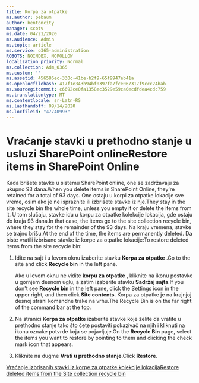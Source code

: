 ```yaml
---
title: Korpa za otpatke
ms.author: pebaum
author: bentoncity
manager: scotv
ms.date: 04/21/2020
ms.audience: Admin
ms.topic: article
ms.service: o365-administration
ROBOTS: NOINDEX, NOFOLLOW
localization_priority: Normal
ms.collection: Adm_O365
ms.custom: ''
ms.assetid: 456586ec-330c-41be-b2f9-65f9947eb41a
ms.openlocfilehash: 417f1e343b94bf0397fa7fce067317f9ccc24bab
ms.sourcegitcommit: c6692ce0fa1358ec3529e59ca0ecdfdea4cdc759
ms.translationtype: MT
ms.contentlocale: sr-Latn-RS
ms.lasthandoff: 09/14/2020
ms.locfileid: "47740993"
---
```

# <a name="restore-items-in-sharepoint-online"></a><span data-ttu-id="1e46f-102">Vraćanje stavki u prethodno stanje u usluzi SharePoint online</span><span class="sxs-lookup"><span data-stu-id="1e46f-102">Restore items in SharePoint Online</span></span>

<span data-ttu-id="1e46f-103">Kada brišete stavke u sistemu SharePoint online, one se zadržavaju za ukupno 93 dana.</span><span class="sxs-lookup"><span data-stu-id="1e46f-103">When you delete items in SharePoint Online, they're retained for a total of 93 days.</span></span> <span data-ttu-id="1e46f-104">One ostaju u korpi za otpatke lokacije sve vreme, osim ako je ne ispraznite ili izbrišete stavke iz nje.</span><span class="sxs-lookup"><span data-stu-id="1e46f-104">They stay in the site recycle bin the whole time, unless you empty it or delete the items from it.</span></span> <span data-ttu-id="1e46f-105">U tom slučaju, stavke idu u korpu za otpatke kolekcije lokacija, gde ostaju do kraja 93 dana.</span><span class="sxs-lookup"><span data-stu-id="1e46f-105">In that case, the items go to the site collection recycle bin, where they stay for the remainder of the 93 days.</span></span> <span data-ttu-id="1e46f-106">Na kraju vremena, stavke se trajno brišu.</span><span class="sxs-lookup"><span data-stu-id="1e46f-106">At the end of the time, the items are permanently deleted.</span></span> <span data-ttu-id="1e46f-107">Da biste vratili izbrisane stavke iz korpe za otpatke lokacije:</span><span class="sxs-lookup"><span data-stu-id="1e46f-107">To restore deleted items from the site recycle bin:</span></span>
  
1. <span data-ttu-id="1e46f-108">Idite na sajt i u levom oknu izaberite stavku **Korpa za otpatke** .</span><span class="sxs-lookup"><span data-stu-id="1e46f-108">Go to the site and click **Recycle bin** in the left pane.</span></span> 
    
    <span data-ttu-id="1e46f-109">Ako u levom oknu ne vidite **korpu za otpatke** , kliknite na ikonu postavke u gornjem desnom uglu, a zatim izaberite stavku **Sadržaj sajta**.</span><span class="sxs-lookup"><span data-stu-id="1e46f-109">If you don't see **Recycle bin** in the left pane, click the Settings icon in the upper right, and then click **Site contents**.</span></span> <span data-ttu-id="1e46f-110">Korpa za otpatke je na krajnjoj desnoj strani komandne trake na vrhu.</span><span class="sxs-lookup"><span data-stu-id="1e46f-110">The Recycle Bin is on the far right of the command bar at the top.</span></span>
    
2. <span data-ttu-id="1e46f-111">Na stranici **Korpa za otpatke** izaberite stavke koje želite da vratite u prethodno stanje tako što ćete postaviti pokazivač na njih i kliknuti na ikonu oznake potvrde koja se pojavljuje.</span><span class="sxs-lookup"><span data-stu-id="1e46f-111">On the **Recycle Bin** page, select the items you want to restore by pointing to them and clicking the check mark icon that appears.</span></span> 
    
3. <span data-ttu-id="1e46f-112">Kliknite na dugme **Vrati u prethodno stanje**.</span><span class="sxs-lookup"><span data-stu-id="1e46f-112">Click **Restore**.</span></span>
    
[<span data-ttu-id="1e46f-113">Vraćanje izbrisanih stavki iz korpe za otpatke kolekcije lokacija</span><span class="sxs-lookup"><span data-stu-id="1e46f-113">Restore deleted items from the Site collection recycle bin</span></span>](https://go.microsoft.com/fwlink/?linkid=866439)
  

